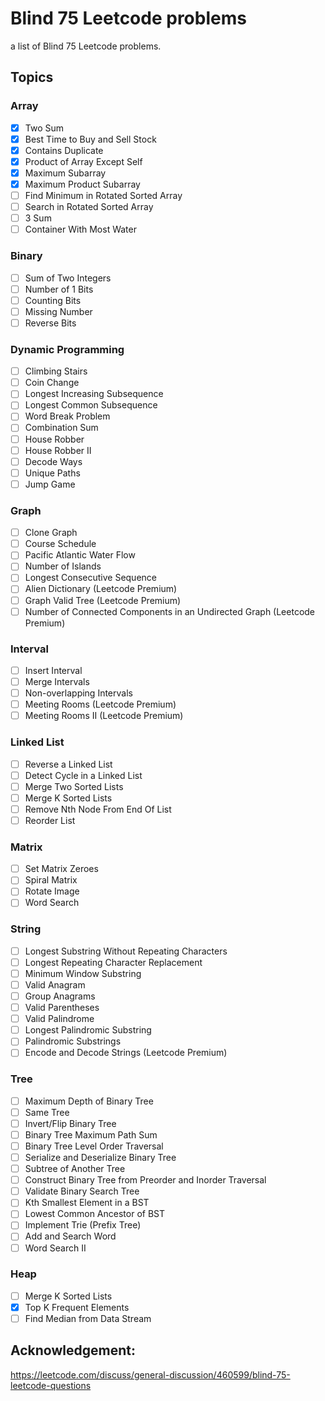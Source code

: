 # Blind 75 Leetcode problems
a list of Blind 75 Leetcode problems.

## Topics

### Array
- [x]  Two Sum
- [x]  Best Time to Buy and Sell Stock
- [x]  Contains Duplicate
- [x]  Product of Array Except Self
- [x]  Maximum Subarray
- [x]  Maximum Product Subarray
- [ ]  Find Minimum in Rotated Sorted Array
- [ ]  Search in Rotated Sorted Array
- [ ]  3 Sum
- [ ]  Container With Most Water

### Binary
- [ ]  Sum of Two Integers
- [ ]  Number of 1 Bits
- [ ]  Counting Bits
- [ ]  Missing Number
- [ ]  Reverse Bits

### Dynamic Programming
- [ ]  Climbing Stairs
- [ ]  Coin Change
- [ ]  Longest Increasing Subsequence
- [ ]  Longest Common Subsequence
- [ ]  Word Break Problem
- [ ]  Combination Sum
- [ ]  House Robber
- [ ]  House Robber II
- [ ]  Decode Ways
- [ ]  Unique Paths
- [ ]  Jump Game

### Graph
- [ ]  Clone Graph
- [ ]  Course Schedule
- [ ]  Pacific Atlantic Water Flow
- [ ]  Number of Islands
- [ ]  Longest Consecutive Sequence
- [ ]  Alien Dictionary (Leetcode Premium)
- [ ]  Graph Valid Tree (Leetcode Premium)
- [ ]  Number of Connected Components in an Undirected Graph (Leetcode Premium)

### Interval
- [ ]  Insert Interval
- [ ]  Merge Intervals
- [ ]  Non-overlapping Intervals
- [ ]  Meeting Rooms (Leetcode Premium)
- [ ]  Meeting Rooms II (Leetcode Premium)

### Linked List
- [ ]  Reverse a Linked List
- [ ]  Detect Cycle in a Linked List
- [ ]  Merge Two Sorted Lists
- [ ]  Merge K Sorted Lists
- [ ]  Remove Nth Node From End Of List
- [ ]  Reorder List

### Matrix
- [ ]  Set Matrix Zeroes
- [ ]  Spiral Matrix
- [ ]  Rotate Image
- [ ]  Word Search

### String
- [ ]  Longest Substring Without Repeating Characters
- [ ]  Longest Repeating Character Replacement
- [ ]  Minimum Window Substring
- [ ]  Valid Anagram
- [ ]  Group Anagrams
- [ ]  Valid Parentheses
- [ ]  Valid Palindrome
- [ ]  Longest Palindromic Substring
- [ ]  Palindromic Substrings
- [ ]  Encode and Decode Strings (Leetcode Premium)

### Tree
- [ ]  Maximum Depth of Binary Tree
- [ ]  Same Tree
- [ ]  Invert/Flip Binary Tree
- [ ]  Binary Tree Maximum Path Sum
- [ ]  Binary Tree Level Order Traversal
- [ ]  Serialize and Deserialize Binary Tree
- [ ]  Subtree of Another Tree
- [ ]  Construct Binary Tree from Preorder and Inorder Traversal
- [ ]  Validate Binary Search Tree
- [ ]  Kth Smallest Element in a BST
- [ ]  Lowest Common Ancestor of BST
- [ ]  Implement Trie (Prefix Tree)
- [ ]  Add and Search Word
- [ ]  Word Search II

### Heap
- [ ]  Merge K Sorted Lists
- [x]  Top K Frequent Elements
- [ ]  Find Median from Data Stream

## Acknowledgement:
https://leetcode.com/discuss/general-discussion/460599/blind-75-leetcode-questions

